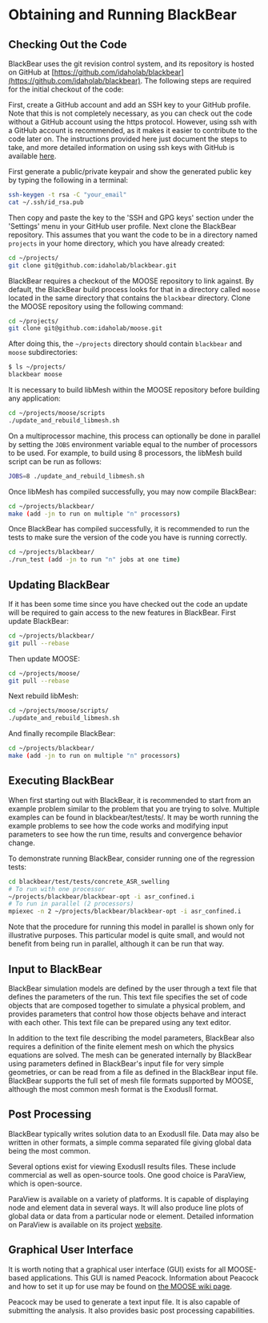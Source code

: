 # Obtaining and Running BlackBear

## Checking Out the Code

BlackBear uses the git revision control system, and its repository is
hosted on GitHub at [https://github.com/idaholab/blackbear](https://github.com/idaholab/blackbear).
The following steps are required for the initial checkout of
the code:

First, create a GitHub account and add an SSH key to your GitHub profile. Note that
this is not completely necessary, as you can check out the code without a GitHub
account using the https protocol.  However, using ssh with a GitHub account is recommended,
as it makes it easier to contribute to the code later on. The instructions provided here just
document the steps to take, and more detailed information
on using ssh keys with GitHub is available [here](https://help.github.com/articles/connecting-to-github-with-ssh/).

First generate a public/private keypair and show the generated public key by
typing the following in a terminal:

```bash
ssh-keygen -t rsa -C "your_email"
cat ~/.ssh/id_rsa.pub
```

Then copy and paste the key to the 'SSH and GPG keys' section under the 'Settings' menu
in your GitHub user profile. Next clone the BlackBear repository. This assumes
that you want the code to be in a directory named `projects` in your home directory, which
you have already created:

```bash
cd ~/projects/
git clone git@github.com:idaholab/blackbear.git
```

BlackBear requires a checkout of the MOOSE repository to link against. By default, the BlackBear
build process looks for that in a directory called `moose` located in the same directory
that contains the `blackbear` directory. Clone the MOOSE repository using the following command:

```bash
cd ~/projects/
git clone git@github.com:idaholab/moose.git
```

After doing this, the `~/projects` directory should contain `blackbear` and `moose` subdirectories:
```bash
$ ls ~/projects/
blackbear moose
```

It is necessary to build libMesh within the MOOSE repository before building any application:

```bash
cd ~/projects/moose/scripts
./update_and_rebuild_libmesh.sh
```

On a multiprocessor machine, this process can optionally be done in parallel by setting
the `JOBS` environment variable equal to the number of processors to be used. For example, to 
build using 8 processors, the libMesh build script can be run as follows:
```bash
JOBS=8 ./update_and_rebuild_libmesh.sh
```

Once libMesh has compiled successfully, you may now compile BlackBear:

```bash
cd ~/projects/blackbear/
make (add -jn to run on multiple "n" processors)
```

Once BlackBear has compiled successfully, it is recommended to run the tests
to make sure the version of the code you have is running correctly.

```bash
cd ~/projects/blackbear/
./run_test (add -jn to run "n" jobs at one time)
```

## Updating BlackBear

If it has been some time since you have checked out the code an update
will be required to gain access to the new features in BlackBear.
First update BlackBear:

```bash
cd ~/projects/blackbear/
git pull --rebase
```

Then update MOOSE:

```bash
cd ~/projects/moose/
git pull --rebase
```

Next rebuild libMesh:

```bash
cd ~/projects/moose/scripts/
./update_and_rebuild_libmesh.sh
```

And finally recompile BlackBear:

```bash
cd ~/projects/blackbear/
make (add -jn to run on multiple "n" processors)
```

## Executing BlackBear

When first starting out with BlackBear, it is recommended to start from an
example problem similar to the problem that you are trying to solve.
Multiple examples can be found in blackbear/test/tests/.
It may be worth running the example problems to see how the code works
and modifying input parameters to see how the run time, results and
convergence behavior change.

To demonstrate running BlackBear, consider running one of the regression tests:

```bash
cd blackbear/test/tests/concrete_ASR_swelling
# To run with one processor
~/projects/blackbear/blackbear-opt -i asr_confined.i
# To run in parallel (2 processors)
mpiexec -n 2 ~/projects/blackbear/blackbear-opt -i asr_confined.i
```

Note that the procedure for running this model in parallel is shown only
for illustrative purposes. This particular model is quite small, and would
not benefit from being run in parallel, although it can be run that way.

## Input to BlackBear

BlackBear simulation models are defined by the user through a text file
that defines the parameters of the run.  This text file specifies the
set of code objects that are composed together to simulate a physical
problem, and provides parameters that control how those objects behave
and interact with each other.  This text file can be prepared using any
text editor.

In addition to the text file describing the model parameters, BlackBear also
requires a definition of the finite element mesh on which the physics
equations are solved. The mesh can be generated internally by BlackBear using
parameters defined in BlackBear's input file for very simple geometries, or can
be read from a file as defined in the BlackBear input file. BlackBear supports the
full set of mesh file formats supported by MOOSE, although the most common
mesh format is the ExodusII format.

## Post Processing

BlackBear typically writes solution data to an ExodusII file. Data may also
be written in other formats, a simple comma separated file giving global
data being the most common.

Several options exist for viewing ExodusII results files. These include
commercial as well as open-source tools. One good choice is ParaView,
which is open-source.

ParaView is available on a variety of platforms. It is capable of
displaying node and element data in several ways. It will also produce
line plots of global data or data from a particular node or element.
Detailed information on ParaView is available on its project
[website](https://www.paraview.org).

## Graphical User Interface

It is worth noting that a graphical user interface (GUI) exists for all
MOOSE-based applications. This GUI is named Peacock. Information about
Peacock and how to set it up for use may be found on
[the MOOSE wiki page](http://mooseframework.org/wiki/Peacock).

Peacock may be used to generate a text input file. It is also capable of
submitting the analysis. It also provides basic post processing
capabilities.
